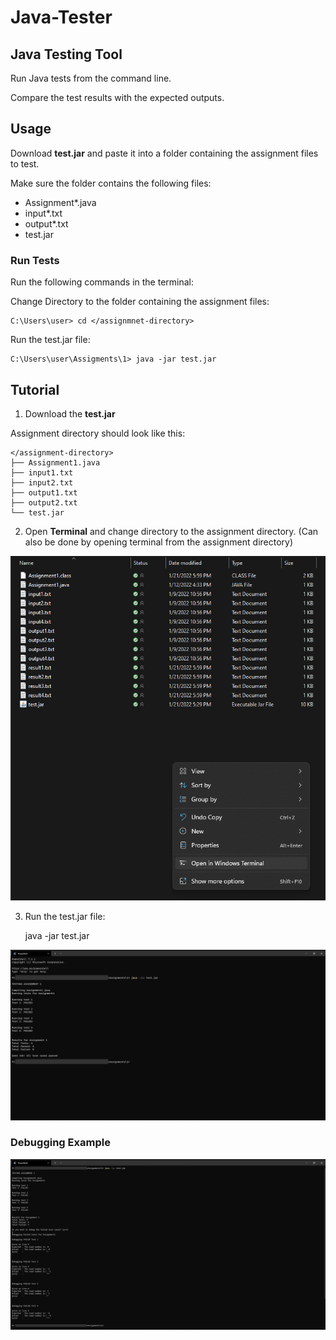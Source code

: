 # Java-Tester
## Java Testing Tool

Run Java tests from the command line.

Compare the test results with the expected outputs.

## Usage

Download **test.jar** and paste it into a folder containing the assignment files to test.

Make sure the folder contains the following files:
* Assignment*.java
* input*.txt
* output*.txt
* test.jar


### Run Tests

Run the following commands in the terminal:

Change Directory to the folder containing the assignment files:

    C:\Users\user> cd </assignmnet-directory>


Run the test.jar file:

    C:\Users\user\Assigments\1> java -jar test.jar


## Tutorial
1. Download the **test.jar**

Assignment directory should look like this:

    </assignment-directory>
    ├── Assignment1.java
    ├── input1.txt
    ├── input2.txt
    ├── output1.txt
    ├── output2.txt
    └── test.jar

2. Open **Terminal** and change directory to the assignment directory.
(Can also be done by opening terminal from the assignment directory)

![assignment-dir-cmd](https://github.com/punitarani/java-tester/blob/main/img/AssignmentDir.png?raw=true)

3. Run the test.jar file:


    java -jar test.jar


![test-jar-cmd](https://github.com/punitarani/java-tester/blob/main/img/TerminalTest.png?raw=true)


### Debugging Example
![debugging-example](https://github.com/punitarani/java-tester/blob/main/img/DebugEx.png?raw=true)
